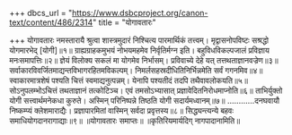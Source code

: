 +++
dbcs_url = "https://www.dsbcproject.org/canon-text/content/486/2314"
title = "योगावतारः"

+++
योगावतारः
नमस्तारायै
श्रुत्वा शास्त्रमुदारं निश्चित्य पारमार्थिकं तत्त्वम्।
मृद्वासनोपविष्टः सश्रद्धो योगमारभेद् [योगी]॥१॥
ग्राह्यग्राहकमुभयं नोभयमहमेव निर्वृतिर्मग्न इति।
बहुविधविकल्पजालं प्रविज्ञाय मनःसमापत्तिः॥२॥
ज्ञेयं विलोक्य सकलं मा योगमेव निर्भासम्।
प्रविवाच्ये देहे यत् तत्तथताज्ञानवज्रेण॥३॥
सर्वाकारविवर्जितमाद्यन्तविभागरहितमविकल्पम्।
निमर्लसहस्रदीधितिनिर्भिन्नमेति सर्वं गगनमिव॥४॥
स्वाकारमात्रशेषं पश्यति चित्तं स्वमाद्यनुत्पन्नम्।
येनापि पश्यतीदं तदपि तथैवावलोकयति॥५॥
सोऽनुपलम्भोऽचित्तं तथताज्ञानं तत्कोटिञ्च।
एवं तमसोऽभ्यासात् प्रज्ञावेदितनिरोधमाप्नोति॥६॥
ताभिर्युक्तो योगी सत्त्वार्थमनेकधा कुरुते।
अस्मिन् परिनिष्पन्ने तिष्ठति योगी सदार्यमध्वानम्॥७॥
............दनघवायौ निष्कम्प्यं क्लेशमाराद्यैः।
प्रज्ञापारमितां वास्मिन् सर्वदा प्रवृत्तस्य॥८॥
सिद्ध्यन्त्यन्ये बहवः समाधियोगदानरागाद्याः॥९॥
॥योगावतारः समाप्तः॥
॥कृतिरियमार्यदिग् नागपादानामिति॥
